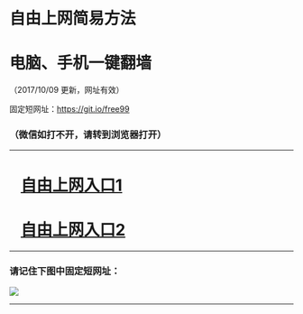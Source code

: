 ﻿# 自由上网简易方法

# 电脑、手机一键翻墙

（2017/10/09 更新，网址有效）

固定短网址：https://git.io/free99

### （微信如打不开，请转到浏览器打开）


***





# &nbsp;&nbsp; <a href="http://ft2091123239.fwq-tz-1001.info/fwqtz01.html?t=100900119513 " target="_blank">自由上网入口1</a>
# &nbsp;&nbsp; <a href="http://ft2671120163.fwq-tz-1002.info/fwqtz02.html?t=100900126209 " target="_blank">自由上网入口2</a>
***

### 请记住下图中固定短网址：

<img src="https://s3-us-west-2.amazonaws.com/fwq-1001/yjfq-20170905okok.png" /> 


***

